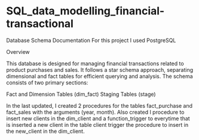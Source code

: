 # SQL_data_modelling_financial-transactional

Database Schema Documentation
For this project I used PostgreSQL

Overview

This database is designed for managing financial transactions related to product purchases and sales. It follows a star schema approach, separating dimensional and fact tables for efficient querying and analysis. The schema consists of two primary sections:

Fact and Dimension Tables (dim_fact)
Staging Tables (stage)

In the last updated, I created 2 procedures for the tables fact_purchase and fact_sales with the arguments (year, month).
Also created I procedure to insert new clients in the dim_client and a function_trigger to everytime that is inserted a new client in the table client trigger the procedure to insert in the new_client in the dim_client.
